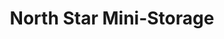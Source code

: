 ---
title: "North Star Mini-Storage"
url: /whitehorse/north-star-mini-storage-laberge-road-3/
shop: Mieten
---